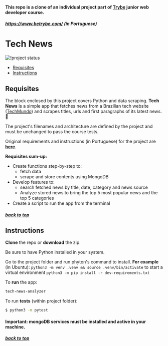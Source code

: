 #### <a name="top"></a> This repo is a clone of an individual project part of [Trybe](https://www.betrybe.com/) junior web developer course.
##### https://www.betrybe.com/ (in Portuguese)

# Tech News

![!project status](https://img.shields.io/badge/status-development-yellow)


- [Requisites](#requisites)
- [Instructions](#instructions)


## Requisites <a name="requisites"></a>

The block enclosed by this project covers Python and data scraping. **Tech News** is a simple app that fetches news from a Brazilian tech website ([TechMundo](https://www.tecmundo.com.br)) and scrapes titles, urls and first paragraphs of its latest news. 🤖

The project's filenames and architecture are defined by the project and must be unchanged to pass the course tests.

Original requirements and instructions (in Portuguese) for the project are [**here**](README_original.md).


**Requisites sum-up:**

- Create functions step-by-step to:
  - fetch data
  - scrape and store contents using MongoDB
- Develop features to:
  - search fetched news by title, date, category and news source
  - Analyze stored news to bring the top 5 most popular news and the top 5 categories
- Create a script to run the app from the terminal

##### [back to top](#top)

## Instructions <a name="instructions"></a>

**Clone** the repo or **download** the zip.

Be sure to have Python installed in your system.

Go to the project folder and run phyton's command to install. **For example** (in Ubuntu):
`python3 -m venv .venv && source .venv/bin/activate` to start a virtual environment
`python3 -m pip install -r dev-requirements.txt`

To **run** the app:
```bash
tech-news-analyzer
```

To run **tests** (within project folder):
```bash
$ python3 -m pytest
```

#### Important: mongoDB services must be installed and active in your machine.

##### [back to top](#top)

